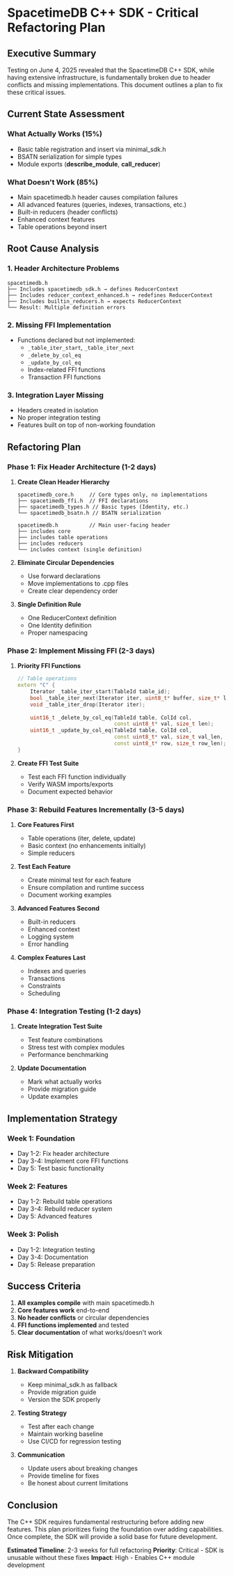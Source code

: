 # SpacetimeDB C++ SDK - Critical Refactoring Plan

## Executive Summary

Testing on June 4, 2025 revealed that the SpacetimeDB C++ SDK, while having extensive infrastructure, is fundamentally broken due to header conflicts and missing implementations. This document outlines a plan to fix these critical issues.

## Current State Assessment

### What Actually Works (15%)
- Basic table registration and insert via minimal_sdk.h
- BSATN serialization for simple types
- Module exports (__describe_module__, __call_reducer__)

### What Doesn't Work (85%)
- Main spacetimedb.h header causes compilation failures
- All advanced features (queries, indexes, transactions, etc.)
- Built-in reducers (header conflicts)
- Enhanced context features
- Table operations beyond insert

## Root Cause Analysis

### 1. Header Architecture Problems
```
spacetimedb.h
├── Includes spacetimedb_sdk.h → defines ReducerContext
├── Includes reducer_context_enhanced.h → redefines ReducerContext
├── Includes builtin_reducers.h → expects ReducerContext
└── Result: Multiple definition errors
```

### 2. Missing FFI Implementation
- Functions declared but not implemented:
  - `_table_iter_start`, `_table_iter_next`
  - `_delete_by_col_eq` 
  - `_update_by_col_eq`
  - Index-related FFI functions
  - Transaction FFI functions

### 3. Integration Layer Missing
- Headers created in isolation
- No proper integration testing
- Features built on top of non-working foundation

## Refactoring Plan

### Phase 1: Fix Header Architecture (1-2 days)

1. **Create Clean Header Hierarchy**
   ```
   spacetimedb_core.h     // Core types only, no implementations
   ├── spacetimedb_ffi.h  // FFI declarations
   ├── spacetimedb_types.h // Basic types (Identity, etc.)
   └── spacetimedb_bsatn.h // BSATN serialization
   
   spacetimedb.h          // Main user-facing header
   ├── includes core
   ├── includes table operations
   ├── includes reducers
   └── includes context (single definition)
   ```

2. **Eliminate Circular Dependencies**
   - Use forward declarations
   - Move implementations to .cpp files
   - Create clear dependency order

3. **Single Definition Rule**
   - One ReducerContext definition
   - One Identity definition
   - Proper namespacing

### Phase 2: Implement Missing FFI (2-3 days)

1. **Priority FFI Functions**
   ```cpp
   // Table operations
   extern "C" {
       Iterator _table_iter_start(TableId table_id);
       bool _table_iter_next(Iterator iter, uint8_t* buffer, size_t* len);
       void _table_iter_drop(Iterator iter);
       
       uint16_t _delete_by_col_eq(TableId table, ColId col, 
                                  const uint8_t* val, size_t len);
       uint16_t _update_by_col_eq(TableId table, ColId col,
                                  const uint8_t* val, size_t val_len,
                                  const uint8_t* row, size_t row_len);
   }
   ```

2. **Create FFI Test Suite**
   - Test each FFI function individually
   - Verify WASM imports/exports
   - Document expected behavior

### Phase 3: Rebuild Features Incrementally (3-5 days)

1. **Core Features First**
   - Table operations (iter, delete, update)
   - Basic context (no enhancements initially)
   - Simple reducers

2. **Test Each Feature**
   - Create minimal test for each feature
   - Ensure compilation and runtime success
   - Document working examples

3. **Advanced Features Second**
   - Built-in reducers
   - Enhanced context
   - Logging system
   - Error handling

4. **Complex Features Last**
   - Indexes and queries
   - Transactions
   - Constraints
   - Scheduling

### Phase 4: Integration Testing (1-2 days)

1. **Create Integration Test Suite**
   - Test feature combinations
   - Stress test with complex modules
   - Performance benchmarking

2. **Update Documentation**
   - Mark what actually works
   - Provide migration guide
   - Update examples

## Implementation Strategy

### Week 1: Foundation
- Day 1-2: Fix header architecture
- Day 3-4: Implement core FFI functions
- Day 5: Test basic functionality

### Week 2: Features
- Day 1-2: Rebuild table operations
- Day 3-4: Rebuild reducer system
- Day 5: Advanced features

### Week 3: Polish
- Day 1-2: Integration testing
- Day 3-4: Documentation
- Day 5: Release preparation

## Success Criteria

1. **All examples compile** with main spacetimedb.h
2. **Core features work** end-to-end
3. **No header conflicts** or circular dependencies
4. **FFI functions implemented** and tested
5. **Clear documentation** of what works/doesn't work

## Risk Mitigation

1. **Backward Compatibility**
   - Keep minimal_sdk.h as fallback
   - Provide migration guide
   - Version the SDK properly

2. **Testing Strategy**
   - Test after each change
   - Maintain working baseline
   - Use CI/CD for regression testing

3. **Communication**
   - Update users about breaking changes
   - Provide timeline for fixes
   - Be honest about current limitations

## Conclusion

The C++ SDK requires fundamental restructuring before adding new features. This plan prioritizes fixing the foundation over adding capabilities. Once complete, the SDK will provide a solid base for future development.

**Estimated Timeline**: 2-3 weeks for full refactoring
**Priority**: Critical - SDK is unusable without these fixes
**Impact**: High - Enables C++ module development